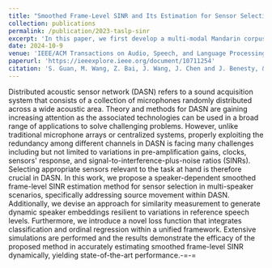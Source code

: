```yaml
---
title: "Smoothed Frame-Level SINR and Its Estimation for Sensor Selection in Distributed Acoustic Sensor Networks"
collection: publications
permalink: /publication/2023-taslp-sinr
excerpt: 'In this paper, we first develop a multi-modal Mandarin corpus, which contains air- and bone-conducted synchronized speech (ABCS). Then, we propose a multi-modal conformer ASR system based on a novel multi-modal transducer.'
date: 2024-10-9
venue: 'IEEE/ACM Transactions on Audio, Speech, and Language Processing'
paperurl: 'https://ieeexplore.ieee.org/document/10711254'
citation: 'S. Guan, M. Wang, Z. Bai, J. Wang, J. Chen and J. Benesty, &quot;Smoothed Frame-Level SINR and Its Estimation for Sensor Selection in Distributed Acoustic Sensor Networks,&quot; in <i>IEEE/ACM Transactions on Audio, Speech, and Language Processing</i>, vol. 32, pp. 4554-4568, 2024, 10.1109/TASLP.2024.3477277.'
---
```

Distributed acoustic sensor network (DASN) refers to a sound acquisition system that consists of a collection of microphones randomly distributed across a wide acoustic area. Theory and methods for DASN are gaining increasing attention as the associated technologies can be used in a broad range of applications to solve challenging problems. However, unlike traditional microphone arrays or centralized systems, properly exploiting the redundancy among different channels in DASN is facing many challenges including but not limited to variations in pre-amplification gains, clocks, sensors' response, and signal-to-interference-plus-noise ratios (SINRs). Selecting appropriate sensors relevant to the task at hand is therefore crucial in DASN. In this work, we propose a speaker-dependent smoothed frame-level SINR estimation method for sensor selection in multi-speaker scenarios, specifically addressing source movement within DASN. Additionally, we devise an approach for similarity measurement to generate dynamic speaker embeddings resilient to variations in reference speech levels. Furthermore, we introduce a novel loss function that integrates classification and ordinal regression within a unified framework. Extensive simulations are performed and the results demonstrate the efficacy of the proposed method in accurately estimating smoothed frame-level SINR dynamically, yielding state-of-the-art performance.-=-=
